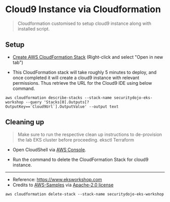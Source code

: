 # Cloud9 Instance via Cloudformation

> Cloudformation customised to setup cloud9 instance along with installed script.

## Setup 

- [Create AWS CloudFormation Stack](https://console.aws.amazon.com/cloudformation/home?region=us-east-1#/stacks/quickcreate?stackName=securitydojo-eks-workshop&templateURL=https://cf-templates-p4sqzd2p5kud-us-east-1.s3.amazonaws.com/cloud9.yaml) (Right-click and select "Open in new tab")

- This CloudFormation stack will take roughly 5 minutes to deploy, and once completed it will create a cloud9 instance with relevant permissions. Thus retrieve the URL for the Cloud9 IDE using below command.
  
```
aws cloudformation describe-stacks --stack-name securitydojo-eks-workshop --query 'Stacks[0].Outputs[?OutputKey==`Cloud9Url`].OutputValue' --output text
```

## Cleaning up


> Make sure to run the respective clean up instructions to de-provision the lab EKS cluster before proceeding.
> eksctl
> Terraform

- Open CloudShell via [AWS Console](https://console.aws.amazon.com/cloudshell/home).

- Run the command to delete the CloudFormation Stack for cloud9 instance.

------

- Reference: https://www.eksworkshop.com
- Credits to [AWS-Samples](https://github.com/aws-samples/eks-workshop-v2/) via [Apache-2.0 license](https://github.com/aws-samples/eks-workshop-v2/?tab=Apache-2.0-1-ov-file#readme)

```
aws cloudformation delete-stack --stack-name securitydojo-eks-workshop
```
